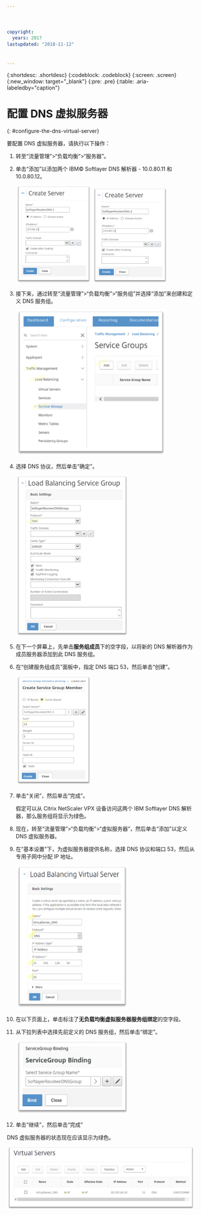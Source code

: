 ```yaml
---



copyright:
  years: 2017
lastupdated: "2018-11-12"


---
```


{:shortdesc: .shortdesc}
{:codeblock: .codeblock}
{:screen: .screen}
{:new_window: target="_blank"}
{:pre: .pre}
{:table: .aria-labeledby="caption"}

# 配置 DNS 虚拟服务器
{: #configure-the-dns-virtual-server}

要配置 DNS 虚拟服务器，请执行以下操作：

1. 转至“流量管理”>“负载均衡”>“服务器”。 
2. 单击“添加”以添加两个 IBM© Softlayer DNS 解析器 - 10.0.80.11 和 10.0.80.12。 

	<img src="images/fp5.png" alt="图样" style="width: 200px;"/> <img src="images/fp5b.png" alt="图样" style="width: 200px;"/>

3. 接下来，通过转至“流量管理”>“负载均衡”>“服务组”并选择“添加”来创建和定义 DNS 服务组。 

	<img src="images/fp6.png" alt="图样" style="width: 400px;"/> 

4. 选择 DNS 协议，然后单击“确定”。

	<img src="images/fp7.png" alt="图样" style="width: 300px;"/> 
	
5. 在下一个屏幕上，先单击**服务组成员**下的空字段，以将新的 DNS 解析器作为成员服务器添加到此 DNS 服务组。 

6. 在“创建服务组成员”面板中，指定 DNS 端口 53，然后单击“创建”。 

	<img src="images/fp8.png" alt="图样" style="width: 200px;"/> 
	
7. 单击“关闭”，然后单击“完成”。 

	假定可以从 Citrix NetScaler VPX 设备访问这两个 IBM Softlayer DNS 解析器，那么服务组将显示为绿色。 

8. 现在，转至“流量管理”>“负载均衡”>“虚拟服务器”，然后单击“添加”以定义 DNS 虚拟服务器。
9. 在“基本设置”下，为虚拟服务器提供名称，选择 DNS 协议和端口 53，然后从专用子网中分配 IP 地址。 

	<img src="images/fp9.png" alt="图样" style="width: 300px;"/> 
	
10. 在以下页面上，单击标注了**无负载均衡虚拟服务器服务组绑定**的空字段。
11. 从下拉列表中选择先前定义的 DNS 服务组，然后单击“绑定”。  

	<img src="images/fp10.png" alt="图样" style="width: 300px;"/> 
	
12. 单击“继续”，然后单击“完成” 

DNS 虚拟服务器的状态现在应该显示为绿色。 

<img src="images/fp11.png" alt="图样" style="width: 500px;"/> 
